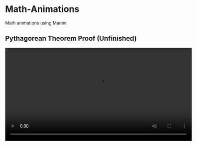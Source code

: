 # Math-Animations
Math animations using Manim

## Pythagorean Theorem Proof (Unfinished)
<video width="600" controls>
  <source src="/Pythagoreon Theorem/media/videos/pythagoreon/480p15/Pythagoreon.mp4" type="video/mp4">
  Your browser does not support the video tag.
</video>